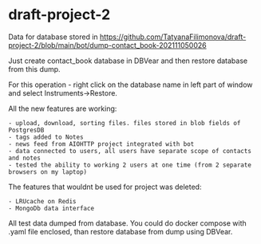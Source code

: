 # draft-project-2

Data for database stored in https://github.com/TatyanaFilimonova/draft-project-2/blob/main/bot/dump-contact_book-202111050026

Just create contact_book database in DBVear and then restore database from this dump.

For this operation - right click on the database name in left part of window and select Instruments->Restore.

All the new features are working:

    - upload, download, sorting files. files stored in blob fields of PostgresDB
    - tags added to Notes
    - news feed from AIOHTTP project integrated with bot
    - data connected to users, all users have separate scope of contacts and notes
    - tested the ability to working 2 users at one time (from 2 separate browsers on my laptop)
    
The features that wouldnt be used for project was deleted:

    - LRUcache on Redis
    - MongoDb data interface

All test data dumped from database. You could do docker compose with .yaml file enclosed, than restore database from dump using DBVear.

